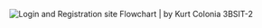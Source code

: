 ![Login and Registration site Flowchart | by Kurt Colonia 3BSIT-2](https://cdn.discordapp.com/attachments/1199907027103776919/1212481508657336320/Integrative_Prog_Midterm_Proj.png?ex=65f1fe66&is=65df8966&hm=bf1db5a424059a5e514bb5cc3cee196b6e48389b962041f5260c6cf1a155ccdb&)
